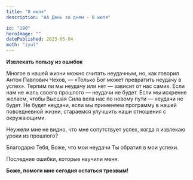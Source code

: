 ```yaml
---
title: "8 июля"
description: "АА День за днем - 8 июля"

id: "190"
heroImage: ""
datePublished: 2023-05-04
moth: "iyul"
---
```


**Извлекать пользу из ошибок**

Многое в нашей жизни можно считать неудачным, но, как говорил Антон Павлович
Чехов, — «Только Бог может превратить неудачу в успех». Терпим ли мы неудачу
или нет — зависит от нас самих. Если нам не жаль своего прошлого — неудачи не
будет. Если мы искренне желаем, чтобы Высшая Сила вела нас по новому пути —
неудачи не будет. Не будет неудачи, если мы применяем программу в нашей
повседневной жизни, стараемся улучшить наши отношения с окружающими.

Неужели мне не видно, что мне сопутствует успех, когда я извлекаю уроки из
прошлого?

Благодарю Тебя, Боже, что мои неудачи Ты обратил в мои успехи.

Последние ошибки, которые научили меня:

**Боже, помоги мне сегодня остаться трезвым!**

